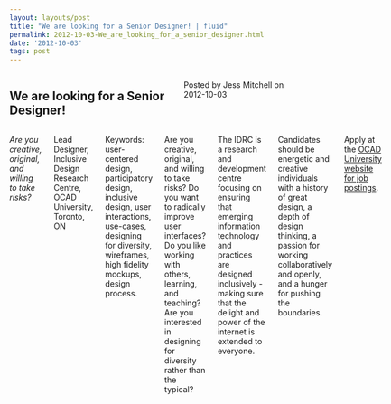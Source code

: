 ```yaml
---
layout: layouts/post
title: "We are looking for a Senior Designer! | fluid"
permalink: 2012-10-03-We_are_looking_for_a_senior_designer.html
date: '2012-10-03'
tags: post
---
```

<section class="row">
                <div class="medium-6 columns">
                    <h2 class="fluid-web-emphasized-text">We are looking for a Senior Designer!</h2>
                    <p class="fluid-web-news-post-meta">
                        Posted by Jess Mitchell on 2012-10-03
                    </p>
                </div>
                <div class="medium-6 columns">
                    <p><em>Are you creative, original, and willing to take risks?</em></p>
<p>Lead Designer, Inclusive Design Research Centre, OCAD University, Toronto, ON</p>
<p>Keywords: user-centered design, participatory design, inclusive design, user interactions, use-cases, designing for diversity, wireframes, high fidelity mockups, design process.</p>
<p>Are you creative, original, and willing to take risks? Do you want to radically improve user interfaces? Do you like working with others, learning, and teaching? Are you interested in designing for diversity rather than the typical?</p>
<p>The IDRC is a research and development centre focusing on ensuring that emerging information technology and practices are designed inclusively - making sure that the delight and power of the internet is extended to everyone.</p>
<p>Candidates should be energetic and creative individuals with a history of great design, a depth of design thinking, a passion for working collaboratively and openly, and a hunger for pushing the boundaries.</p>
<p>Apply at the <a href="https://ch.tbe.taleo.net/CH06/ats/careers/requisition.jsp?org=OCAD&amp;cws=1&amp;rid=202">OCAD University website for job postings</a>.</p>
                </div>
            </section>
